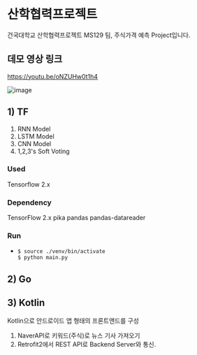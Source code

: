# 산학협력프로젝트
건국대학교 산학협력프로젝트 MS129 팀, 주식가격 예측 Project입니다.

## 데모 영상 링크
https://youtu.be/oNZUHw0t1h4

![image](https://user-images.githubusercontent.com/47394504/121759533-13d62680-cb61-11eb-84cf-f6bad14132a1.png)

## 1) TF
1. RNN Model
2. LSTM Model
3. CNN Model
4. 1,2,3's Soft Voting

### Used
Tensorflow 2.x

### Dependency
TensorFlow 2.x
pika
pandas
pandas-datareader

### Run
* ```shell
  $ source ./venv/bin/activate
  $ python main.py
  ```
## 2) Go


## 3) Kotlin
Kotlin으로 안드로이드 앱 형태의 프론트앤드를 구성
1. NaverAPI로 키워드(주식)로 뉴스 기사 가져오기
2. Retrofit2에서 REST API로 Backend Server와 통신.



